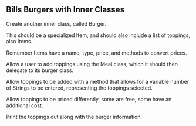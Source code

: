 ## Bills Burgers with Inner Classes
Create another inner class, called Burger.

This should be a specialized Item, and should also include a list of toppings, also Items.

Remember Items have a name, type, price, and methods to convert prices.

Allow a user to add toppings using the Meal class, which it should then delegate to its burger class.

Allow toppings to be added with a method that allows for a variable number of Strings to be entered, representing the toppings selected.

Allow toppings to be priced differently, some are free, some have an additional cost.

Print the toppings out along with the burger information.
 